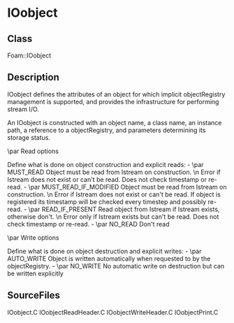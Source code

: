 # IOobject 
## Class
Foam::IOobject

## Description
IOobject defines the attributes of an object for which implicit
objectRegistry management is supported, and provides the infrastructure
for performing stream I/O.

An IOobject is constructed with an object name, a class name, an instance
path, a reference to a objectRegistry, and parameters determining its
storage status.

\par Read options

Define what is done on object construction and explicit reads:
      - \par MUST_READ
        Object must be read from Istream on construction. \n
        Error if Istream does not exist or can't be read.
        Does not check timestamp or re-read.
      - \par MUST_READ_IF_MODIFIED
        Object must be read from Istream on construction. \n
        Error if Istream does not exist or can't be read. If object is
        registered its timestamp will be checked every timestep and possibly
        re-read.
      - \par READ_IF_PRESENT
        Read object from Istream if Istream exists, otherwise don't. \n
        Error only if Istream exists but can't be read.
        Does not check timestamp or re-read.
      - \par NO_READ
        Don't read

\par Write options

Define what is done on object destruction and explicit writes:
      - \par AUTO_WRITE
        Object is written automatically when requested to by the
        objectRegistry.
      - \par NO_WRITE
        No automatic write on destruction but can be written explicitly

## SourceFiles
IOobject.C
IOobjectReadHeader.C
IOobjectWriteHeader.C
IOobjectPrint.C

